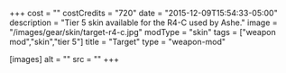 +++
cost = ""
costCredits = "720"
date = "2015-12-09T15:54:33-05:00"
description = "Tier 5 skin available for the R4-C used by Ashe."
image = "/images/gear/skin/target-r4-c.jpg"
modType = "skin"
tags = ["weapon mod","skin","tier 5"]
title = "Target"
type = "weapon-mod"

[images]
  alt = ""
  src = ""
+++
